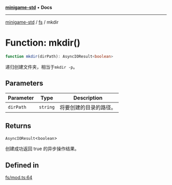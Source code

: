 [**minigame-std**](../../../README.md) • **Docs**

***

[minigame-std](../../../README.md) / [fs](../README.md) / mkdir

# Function: mkdir()

```ts
function mkdir(dirPath): AsyncIOResult<boolean>
```

递归创建文件夹，相当于`mkdir -p`。

## Parameters

| Parameter | Type | Description |
| ------ | ------ | ------ |
| `dirPath` | `string` | 将要创建的目录的路径。 |

## Returns

`AsyncIOResult`\<`boolean`\>

创建成功返回 true 的异步操作结果。

## Defined in

[fs/mod.ts:64](https://github.com/JiangJie/minigame-std/blob/c06988f76801881a43518a5e9723580f21a11a7f/src/std/fs/mod.ts#L64)
